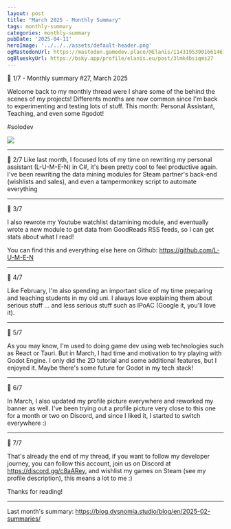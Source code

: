 ```yaml
---
layout: post
title: "March 2025 - Monthly Summary"
tags: monthly-summary
categories: monthly-summary
pubDate: '2025-04-11'
heroImage: '../../../assets/default-header.png'
ogMastodonUrl: https://mastodon.gamedev.place/@Elanis/114319539016614673
ogBlueskyUrl: https://bsky.app/profile/elanis.eu/post/3lmk4bsiqms27
---
```


🧵 1/7 - Monthly summary #27, March 2025

Welcome back to my monthly thread were I share some of the behind the scenes of my projects!
Differents months are now common since I'm back to experimenting and testing lots of stuff.
This month: Personal Assistant, Teaching, and even some #godot!

#solodev

![](/assets/img/202503-summaries/1.png)

<hr/>

🧵 2/7
Like last month, I focused lots of my time on rewriting my personal assistant (L-U-M-E-N) in C#, it's been pretty cool to feel productive again. I've been rewriting the data mining modules for Steam partner's back-end (wishlists and sales), and even a tampermonkey script to automate everything

<hr/>

🧵 3/7

I also rewrote my Youtube watchlist datamining module, and eventually wrote a new module to get data from GoodReads RSS feeds, so I can get stats about what I read!

You can find this and everything else here on Github: https://github.com/L-U-M-E-N

<hr/>

🧵 4/7

Like February, I'm also spending an important slice of my time preparing and teaching students in my old uni. I always love explaining them about serious stuff ... and less serious stuff such as IPoAC (Google it, you'll love it).

<hr/>

🧵 5/7

As you may know, I'm used to doing game dev using web technologies such as React or Tauri. But in March, I had time and motivation to try playing with Godot Engine. I only did the 2D tutorial and some additional features, but I enjoyed it. Maybe there's some future for Godot in my tech stack!

<hr/>

🧵 6/7

In March, I also updated my profile picture everywhere and reworked my banner as well.
I've been trying out a profile picture very close to this one for a month or two on Discord, and since I liked it, I started to switch everywhere :)

<hr/>

🧵 7/7

That's already the end of my thread, if you want to follow my developer journey, you can follow this account, join us on Discord at https://discord.gg/c8aARey, and wishlist my games on Steam (see my profile description), this means a lot to me :)

Thanks for reading!

<hr />

Last month's summary: https://blog.dysnomia.studio/blog/en/2025-02-summaries/